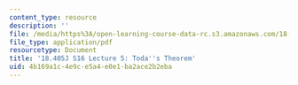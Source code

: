 ```yaml
---
content_type: resource
description: ''
file: /media/https%3A/open-learning-course-data-rc.s3.amazonaws.com/18-405j-advanced-complexity-theory-spring-2016/4b169a1c4e9ce5a4e0e1ba2ace2b2eba_MIT18_405JS16_Todas.pdf
file_type: application/pdf
resourcetype: Document
title: '18.405J S16 Lecture 5: Toda''s Theorem'
uid: 4b169a1c-4e9c-e5a4-e0e1-ba2ace2b2eba
---
```

